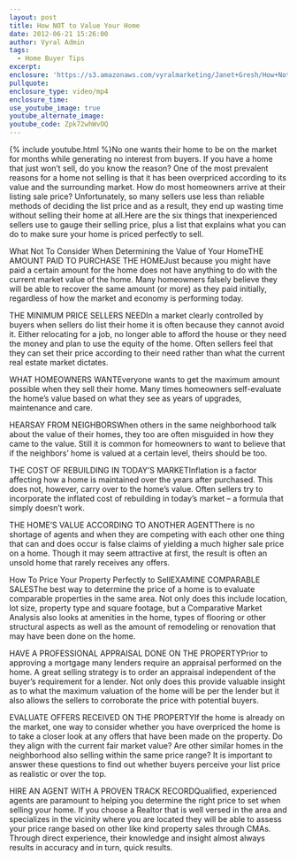 ```yaml
---
layout: post
title: How NOT to Value Your Home
date: 2012-06-21 15:26:00
author: Vyral Admin
tags:
  - Home Buyer Tips
excerpt:
enclosure: 'https://s3.amazonaws.com/vyralmarketing/Janet+Gresh/How+Not+to+Value+Your+Home.mp4'
pullquote:
enclosure_type: video/mp4
enclosure_time:
use_youtube_image: true
youtube_alternate_image:
youtube_code: Zpk72whWvOQ
---
```



{% include youtube.html %}No one wants their home to be on the market for months while generating no interest from buyers.  If you have a home that just won’t sell, do you know the reason?  One of the most prevalent reasons for a home not selling is that it has been overpriced according to its value and the surrounding market.  How do most homeowners arrive at their listing sale price?  Unfortunately, so many sellers use less than reliable methods of deciding the list price and as a result, they end up wasting time without selling their home at all.Here are the six things that inexperienced sellers use to gauge their selling price, plus a list that explains what you can do to make sure your home is priced perfectly to sell.

What Not To Consider When Determining the Value of Your HomeTHE AMOUNT PAID TO PURCHASE THE HOMEJust because you might have paid a certain amount for the home does not have anything to do with the current market value of the home.  Many homeowners falsely believe they will be able to recover the same amount (or more) as they paid initially, regardless of how the market and economy is performing today.

THE MINIMUM PRICE SELLERS NEEDIn a market clearly controlled by buyers when sellers do list their home it is often because they cannot avoid it.  Either relocating for a job, no longer able to afford the house or they need the money and plan to use the equity of the home. Often sellers feel that they can set their price according to their need rather than what the current real estate market dictates.

WHAT HOMEOWNERS WANTEveryone wants to get the maximum amount possible when they sell their home.  Many times homeowners self-evaluate the home’s value based on what they see as years of upgrades, maintenance and care.

HEARSAY FROM NEIGHBORSWhen others in the same neighborhood talk about the value of their homes, they too are often misguided in how they came to the value.  Still it is common for homeowners to want to believe that if the neighbors’ home is valued at a certain level, theirs should be too.

THE COST OF REBUILDING IN TODAY’S MARKETInflation is a factor affecting how a home is maintained over the years after purchased.  This does not, however, carry over to the home’s value.  Often sellers try to incorporate the inflated cost of rebuilding in today’s market – a formula that simply doesn’t work.

THE HOME’S VALUE ACCORDING TO ANOTHER AGENTThere is no shortage of agents and when they are competing with each other one thing that can and does occur is false claims of yielding a much higher sale price on a home.  Though it may seem attractive at first, the result is often an unsold home that rarely receives any offers.

How To Price Your Property Perfectly to SellEXAMINE COMPARABLE SALESThe best way to determine the price of a home is to evaluate comparable properties in the same area.  Not only does this include location, lot size, property type and square footage, but a Comparative Market Analysis also looks at amenities in the home, types of flooring or other structural aspects as well as the amount of remodeling or renovation that may have been done on the home.

HAVE A PROFESSIONAL APPRAISAL DONE ON THE PROPERTYPrior to approving a mortgage many lenders require an appraisal performed on the home. A great selling strategy is to order an appraisal independent of the buyer’s requirement for a lender.  Not only does this provide valuable insight as to what the maximum valuation of the home will be per the lender but it also allows the sellers to corroborate the price with potential buyers.

EVALUATE OFFERS RECEIVED ON THE PROPERTYIf the home is already on the market, one way to consider whether you have overpriced the home is to take a closer look at any offers that have been made on the property.  Do they align with the current fair market value?  Are other similar homes in the neighborhood also selling within the same price range? It is important to answer these questions to find out whether buyers perceive your list price as realistic or over the top.

HIRE AN AGENT WITH A PROVEN TRACK RECORDQualified, experienced agents are paramount to helping you determine the right price to set when selling your home.  If you choose a Realtor that is well versed in the area and specializes in the vicinity where you are located they will be able to assess your price range based on other like kind property sales through CMAs.  Through direct experience, their knowledge and insight almost always results in accuracy and in turn, quick results.
